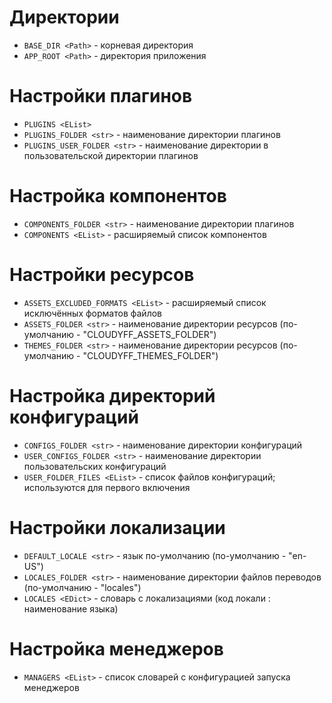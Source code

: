 # Директории
* `BASE_DIR <Path>` - корневая директория
* `APP_ROOT <Path>` - директория приложения

# Настройки плагинов
* `PLUGINS <EList>`
* `PLUGINS_FOLDER <str>` - наименование директории плагинов
* `PLUGINS_USER_FOLDER <str>` - наименование директории в пользовательской директории плагинов


# Настройка компонентов
* `COMPONENTS_FOLDER <str>` - наименование директории плагинов
* `COMPONENTS <EList>` - расширяемый список компонентов


# Настройки ресурсов
* `ASSETS_EXCLUDED_FORMATS <EList>` - расширяемый список исключённых форматов файлов
* `ASSETS_FOLDER <str>` - наименование директории ресурсов (по-умолчанию - "CLOUDYFF_ASSETS_FOLDER")
* `THEMES_FOLDER <str>` - наименование директории ресурсов (по-умолчанию - "CLOUDYFF_THEMES_FOLDER")


# Настройка директорий конфигураций
* `CONFIGS_FOLDER <str>` - наименование директории конфигураций
* `USER_CONFIGS_FOLDER <str>` - наименование директории пользовательских конфигураций
* `USER_FOLDER_FILES <EList>` - список файлов конфигураций; используются для первого включения 


# Настройки локализации
* `DEFAULT_LOCALE <str>` - язык по-умолчанию (по-умолчанию - "en-US")
* `LOCALES_FOLDER <str>` - наименование директории файлов переводов (по-умолчанию - "locales")
* `LOCALES <EDict>` - словарь с локализациями (код локали : наименование языка)


# Настройка менеджеров
* `MANAGERS <EList>` - список словарей с конфигурацией запуска менеджеров
